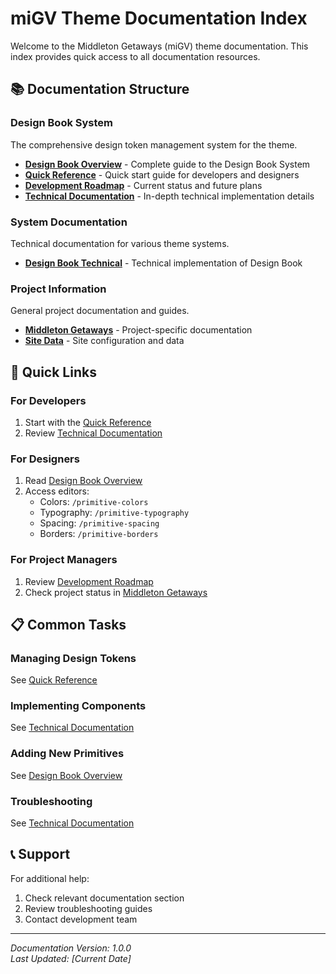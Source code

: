 # miGV Theme Documentation Index

Welcome to the Middleton Getaways (miGV) theme documentation. This index provides quick access to all documentation resources.

## 📚 Documentation Structure

### Design Book System
The comprehensive design token management system for the theme.

- **[Design Book Overview](./DesignBook/DESIGN-BOOK-OVERVIEW.md)** - Complete guide to the Design Book System
- **[Quick Reference](./DesignBook/QUICK-REFERENCE.md)** - Quick start guide for developers and designers
- **[Development Roadmap](./DesignBook/Roadmap)** - Current status and future plans
- **[Technical Documentation](./SYSTEMS/DESIGN-BOOK-TECHNICAL.md)** - In-depth technical implementation details

### System Documentation
Technical documentation for various theme systems.

- **[Design Book Technical](./SYSTEMS/DESIGN-BOOK-TECHNICAL.md)** - Technical implementation of Design Book

### Project Information
General project documentation and guides.

- **[Middleton Getaways](./Middleton%20Getaways/)** - Project-specific documentation
- **[Site Data](./SITE%20DATA/)** - Site configuration and data

## 🚀 Quick Links

### For Developers
1. Start with the [Quick Reference](./DesignBook/QUICK-REFERENCE.md)
2. Review [Technical Documentation](./SYSTEMS/DESIGN-BOOK-TECHNICAL.md)

### For Designers
1. Read [Design Book Overview](./DesignBook/DESIGN-BOOK-OVERVIEW.md)
2. Access editors:
   - Colors: `/primitive-colors`
   - Typography: `/primitive-typography`
   - Spacing: `/primitive-spacing`
   - Borders: `/primitive-borders`

### For Project Managers
1. Review [Development Roadmap](./DesignBook/Roadmap)
2. Check project status in [Middleton Getaways](./Middleton%20Getaways/)

## 📋 Common Tasks

### Managing Design Tokens
See [Quick Reference](./DesignBook/QUICK-REFERENCE.md#for-designerscontent-editors)

### Implementing Components
See [Technical Documentation](./SYSTEMS/DESIGN-BOOK-TECHNICAL.md#implementation-details)

### Adding New Primitives
See [Design Book Overview](./DesignBook/DESIGN-BOOK-OVERVIEW.md#creating-new-primitives)

### Troubleshooting
See [Technical Documentation](./SYSTEMS/DESIGN-BOOK-TECHNICAL.md#troubleshooting-guide)

## 📞 Support

For additional help:
1. Check relevant documentation section
2. Review troubleshooting guides
3. Contact development team

---

*Documentation Version: 1.0.0*  
*Last Updated: [Current Date]*
